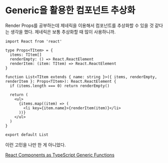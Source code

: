 # Generic을 활용한 컴포넌트 추상화

Render Props를 공부하는데 제네릭을 이용해서 컴포넌트를 추상화할 수 있을 것 같다는 생각을 했다. 제네릭은 보통 추상화할 때 많이 사용하니까.

```tsx
import React from 'react'

type Props<TItem> = {
  items: TItem[]
  renderEmpty: () => React.ReactElement
  renderItem: (item: TItem) => React.ReactElement
}

function List<TItem extends { name: string }>({ items, renderEmpty, renderItem }: Props<TItem>): React.ReactElement {
  if (items.length === 0) return renderEmpty()

  return (
    <ul>
      {items.map((item) => (
        <li key={item.name}>{renderItem(item)}</li>
      ))}
    </ul>
  )
}

export default List

```

이런 고민을 나만 한 게 아니었다.<br />

[React Components as TypeScript Generic Functions](https://javascript.plainenglish.io/react-components-as-typescript-generic-functions-8aa83afff597)

